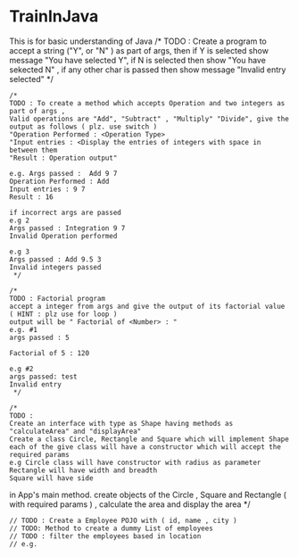 # TrainInJava
This is for basic understanding of Java 
 /* TODO : Create a program to accept a string ("Y", or "N" ) as part of args, then if Y is selected show message "You have selected Y", if N is selected
      then show "You have sekected N" , if any other char is passed then show message "Invalid entry selected" */

    /*
    TODO : To create a method which accepts Operation and two integers as part of args ,
    Valid operations are "Add", "Subtract" , "Multiply" "Divide", give the output as follows ( plz. use switch )
    "Operation Performed : <Operation Type>
    "Input entries : <Display the entries of integers with space in between them
    "Result : Operation output"

    e.g. Args passed :  Add 9 7
    Operation Performed : Add
    Input entries : 9 7
    Result : 16

    if incorrect args are passed
    e.g 2
    Args passed : Integration 9 7
    Invalid Operation performed

    e.g 3
    Args passed : Add 9.5 3
    Invalid integers passed
     */

    /*
    TODO : Factorial program
    accept a integer from args and give the output of its factorial value ( HINT : plz use for loop )
    output will be " Factorial of <Number> : "
    e.g. #1
    args passed : 5

    Factorial of 5 : 120

    e.g #2
    args passed: test
    Invalid entry
     */

    /*
    TODO :
    Create an interface with type as Shape having methods as "calculateArea" and "displayArea"
    Create a class Circle, Rectangle and Square which will implement Shape
    each of the give class will have a constructor which will accept the required params
    e.g Circle class will have constructor with radius as parameter
    Rectangle will have width and breadth
    Square will have side

in App's main method. create objects of the Circle , Square and Rectangle ( with required params ) , calculate the area  and display the area
     */


    // TODO : Create a Employee POJO with ( id, name , city )
    // TODO: Method to create a dummy List of employees
    // TODO : filter the employees based in location
    // e.g. 
